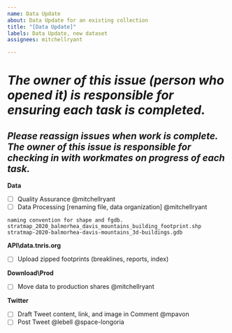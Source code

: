 ```yaml
---
name: Data Update
about: Data Update for an existing collection
title: "[Data Update]"
labels: Data Update, new dataset
assignees: mitchellryant

---
```


# ***The owner of this issue (person who opened it) is responsible for ensuring each task is completed.***
## ***Please reassign issues when work is complete. The owner of this issue is responsible for checking in with workmates on progress of each task.***

**Data**
- [ ] Quality Assurance @mitchellryant
- [ ] Data Processing [renaming file, data organization]  @mitchellryant
```
naming convention for shape and fgdb.
stratmap_2020_balmorhea_davis_mountains_building_footprint.shp
stratmap-2020-balmorhea-davis-mountains_3d-buildings.gdb
```

**API\data.tnris.org**
- [ ] Upload zipped footprints (breaklines, reports, index)
	
**Download\Prod**
- [ ] Move data to production shares @mitchellryant 


**Twitter**
- [ ] Draft Tweet content, link, and image in Comment @mpavon
- [ ] Post Tweet @lebell @space-longoria
